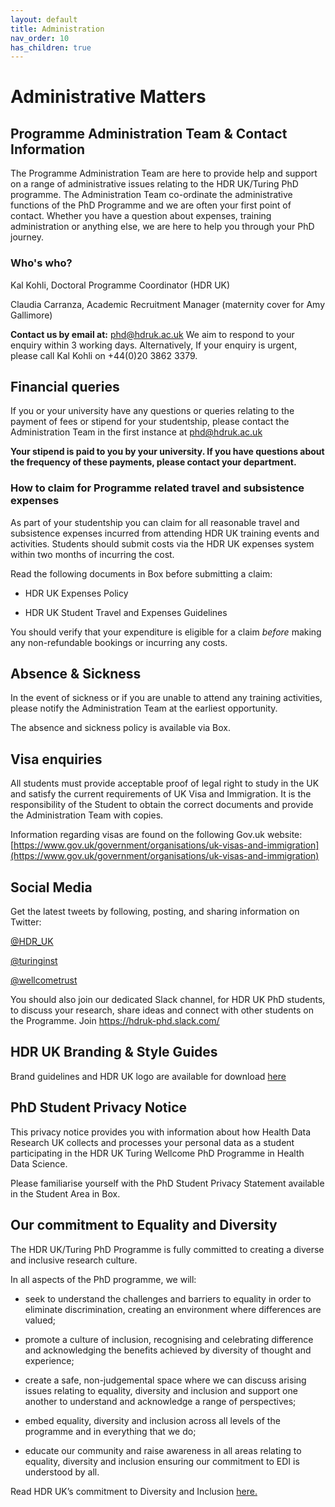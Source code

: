 ```yaml
---
layout: default
title: Administration
nav_order: 10
has_children: true
---
```


# Administrative Matters

## Programme Administration Team & Contact Information
The Programme Administration Team are here to provide help and support on a range of administrative issues relating to the HDR UK/Turing PhD programme.  The Administration Team co-ordinate the administrative functions of the PhD Programme and we are often your first point of contact.  Whether you have a question about expenses, training administration or anything else, we are here to help you through your PhD journey.

### Who's who?
Kal Kohli, Doctoral Programme Coordinator (HDR UK)

Claudia Carranza, Academic Recruitment Manager (maternity cover for Amy Gallimore)

**Contact us by email at:** [phd@hdruk.ac.uk](phd@hdruk.ac.uk)
We aim to respond to your enquiry within 3 working days.  Alternatively, If your enquiry is urgent, please call Kal Kohli on +44(0)20 3862 3379.

## Financial queries
If you or your university have any questions or queries relating to the payment of fees or stipend for your studentship, please contact the Administration Team in the first instance at [phd@hdruk.ac.uk](phd@hdruk.ac.uk)

**Your stipend is paid to you by your university.  If you have questions about the frequency of these payments, please contact your department.**

### How to claim for Programme related travel and subsistence expenses ###

As part of your studentship you can claim for all reasonable travel and subsistence expenses incurred from attending HDR UK training events and activities. Students should submit costs via the HDR UK expenses system within two months of incurring the cost. 

Read the following documents in Box before submitting a claim:

- HDR UK Expenses Policy

- HDR UK Student Travel and Expenses Guidelines

You should verify that your expenditure is eligible for a claim *before* making any non-refundable bookings or incurring any costs.

## Absence & Sickness

In the event of sickness or if you are unable to attend any training activities, please notify the Administration Team at the earliest opportunity.  

The absence and sickness policy is available via Box.

## Visa enquiries

All students must provide acceptable proof of legal right to study in the UK and satisfy the current requirements of UK Visa and Immigration. It is the responsibility of the Student to obtain the correct documents and provide the Administration Team with copies. 

Information regarding visas are found on the following Gov.uk website:
[https://www.gov.uk/government/organisations/uk-visas-and-immigration](https://www.gov.uk/government/organisations/uk-visas-and-immigration)

## Social Media

Get the latest tweets by following, posting, and sharing information on Twitter:

[@HDR_UK](https://twitter.com/HDR_UK)

[@turinginst](https://twitter.com/turinginst)

[@wellcometrust](https://twitter.com/wellcometrust)

You should also join our dedicated Slack channel, for HDR UK PhD students, to discuss your research, share ideas and connect with other students on the Programme.  Join https://hdruk-phd.slack.com/

## HDR UK Branding & Style Guides

Brand guidelines and HDR UK logo are available for download [here](https://www.hdruk.ac.uk/about-us/our-strategy/policies/brandstyleguide/)

## PhD Student Privacy Notice
This privacy notice provides you with information about how Health Data Research UK collects and processes your personal data as a student participating in the HDR UK Turing Wellcome PhD Programme in Health Data Science.

Please familiarise yourself with the PhD Student Privacy Statement available in the Student Area in Box.

## Our commitment to Equality and Diversity

The HDR UK/Turing PhD Programme is fully committed to creating a diverse and inclusive research culture. 

In all aspects of the PhD programme, we will: 

- seek to understand the challenges and barriers to equality in order to eliminate discrimination, creating an environment where differences are valued;

- promote a culture of inclusion, recognising and celebrating difference and acknowledging the benefits achieved by diversity of thought and experience;

- create a safe, non-judgemental space where we can discuss arising issues relating to equality, diversity and inclusion and support one another to understand and acknowledge a range of perspectives;

- embed equality, diversity and inclusion across all levels of the programme and in everything that we do;

- educate our community and raise awareness in all areas relating to equality, diversity and inclusion ensuring our commitment to EDI is understood by all.

Read HDR UK’s commitment to Diversity and Inclusion [here.](https://www.hdruk.ac.uk/wp-content/uploads/2020/06/200612_DiversityInclusion-policy_FINAL-DRAFT.pdf)





